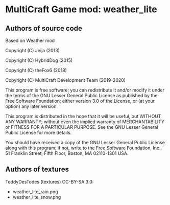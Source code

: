 MultiCraft Game mod: weather_lite
=================================

Authors of source code
----------------------

Based on Weather mod

Copyright (C) Jeija (2013)

Copyright (C) HybridDog (2015)

Copyright (C) theFox6 (2018)

Copyright (C) MultiCraft Development Team (2019-2020)

This program is free software; you can redistribute it and/or modify
it under the terms of the GNU Lesser General Public License as published by
the Free Software Foundation; either version 3.0 of the License, or
(at your option) any later version.

This program is distributed in the hope that it will be useful,
but WITHOUT ANY WARRANTY; without even the implied warranty of
MERCHANTABILITY or FITNESS FOR A PARTICULAR PURPOSE.  See the
GNU Lesser General Public License for more details.

You should have received a copy of the GNU Lesser General Public License along
with this program; if not, write to the Free Software Foundation, Inc.,
51 Franklin Street, Fifth Floor, Boston, MA 02110-1301 USA.


Authors of textures
-------------------

TeddyDesTodes (textures) CC-BY-SA 3.0:

* weather_lite_rain.png
* weather_lite_snow.png
